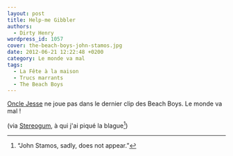 ```yaml
---
layout: post
title: Help-me Gibbler
authors:
  - Dirty Henry
wordpress_id: 1057
cover: the-beach-boys-john-stamos.jpg
date: 2012-06-21 12:22:48 +0200
category: Le monde va mal
tags:
  - La Fête à la maison
  - Trucs marrants
  - The Beach Boys
---
```


[Oncle Jesse][1] ne joue pas dans le dernier clip des Beach Boys. Le monde va
mal !

(via [Stereogum][2], à qui j'ai piqué la blague[^1])

[1]: https://fr.wikipedia.org/wiki/La_F%C3%AAte_%C3%A0_la_maison
[2]:
  https://www.stereogum.com/1069442/the-beach-boys-thats-why-god-made-the-radio-video/

[^1]: “John Stamos, sadly, does not appear.”

